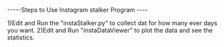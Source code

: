 -----Steps to Use Instagram stalker Program ----

1)Edit and Run the "instaStalker.py" to collect dat for how many ever days you want.
2)Edit and Run "instaDataViewer" to plot the data and see the statistics.
